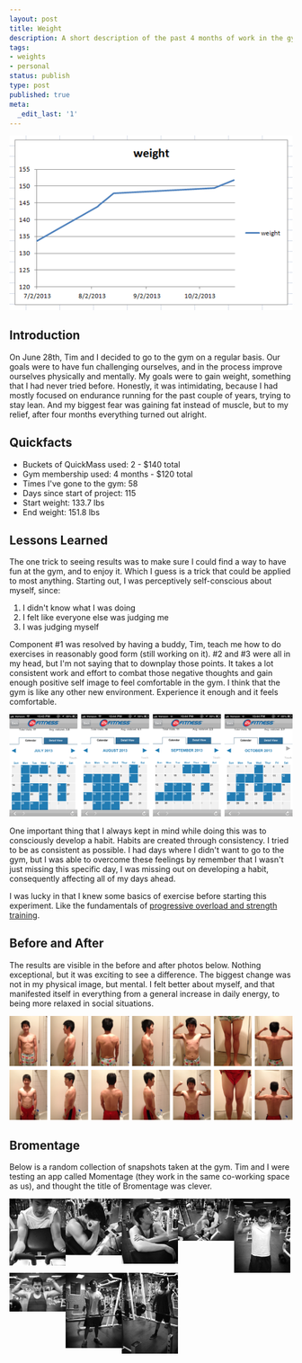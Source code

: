 ```yaml
---
layout: post
title: Weight
description: A short description of the past 4 months of work in the gym.s
tags:
- weights
- personal
status: publish
type: post
published: true
meta:
  _edit_last: '1'
---
```


![Graph of Weight](/images/2013-10-24/graph.PNG)

## Introduction
On June 28th, Tim and I decided to go to the gym on a regular basis. Our goals were to have fun challenging ourselves, and in the process improve ourselves physically and mentally. My goals were to gain weight, something that I had never tried before. Honestly, it was intimidating, because I had mostly focused on endurance running for the past couple of years, trying to stay lean. And my biggest fear was gaining fat instead of muscle, but to my relief, after four months everything turned out alright.

## Quickfacts
* Buckets of QuickMass used: 2 - $140 total
* Gym membership used: 4 months - $120 total
* Times I've gone to the gym: 58
* Days since start of project: 115
* Start weight: 133.7 lbs
* End weight: 151.8 lbs

## Lessons Learned
The one trick to seeing results was to make sure I could find a way to have fun at the gym, and to enjoy it. Which I guess is a trick that could be applied to most anything. Starting out, I was perceptively self-conscious about myself, since: 

1. I didn't know what I was doing
2. I felt like everyone else was judging me
3. I was judging myself

Component #1 was resolved by having a buddy, Tim, teach me how to do exercises in reasonably good form (still working on it). #2 and #3 were all in my head, but I'm not saying that to downplay those points. It takes a lot consistent work and effort to combat those negative thoughts and gain enough positive self image to feel comfortable in the gym. I think that the gym is like any other new environment. Experience it enough and it feels comfortable.

![Image of 24 hour fitness app screenshots](/images/2013-10-24/24hr.png)

One important thing that I always kept in mind while doing this was to consciously develop a habit. Habits are created through consistency. I tried to be as consistent as possible. I had days where I didn't want to go to the gym, but I was able to overcome these feelings by remember that I wasn't just missing this specific day, I was missing out on developing a habit, consequently affecting all of my days ahead. 

I was lucky in that I knew some basics of exercise before starting this experiment. Like the fundamentals of [progressive overload and strength training](http://en.wikipedia.org/wiki/Strength_training#Progressive_overload).

## Before and After
The results are visible in the before and after photos below. Nothing exceptional, but it was exciting to see a difference. The biggest change was not in my  physical image, but mental. I felt better about myself, and that manifested itself in everything from a general increase in daily energy, to being more relaxed in social situations.

<a href="/images/2013-10-24/beforeandafter.jpg" target="_blank"><img alt="Image of chest before and after" src="/images/2013-10-24/beforeandafter.jpg" /></a>

## Bromentage
Below is a random collection of snapshots taken at the gym. Tim and I were testing an app called Momentage (they work in the same co-working space as us), and thought the title of Bromentage was clever.

<div class="clearfix">
<a href="/images/2013-10-24/bro (1).JPG" target="_blank"><img class="_2013_10_24" src="/images/2013-10-24/bro (1).JPG" style="width:100px; float:left;" /></a>
<a href="/images/2013-10-24/bro (2).JPG" target="_blank"><img class="_2013_10_24" src="/images/2013-10-24/bro (2).JPG" style="width:100px; float:left;" /></a>
<a href="/images/2013-10-24/bro (3).JPG" target="_blank"><img class="_2013_10_24" src="/images/2013-10-24/bro (3).JPG" style="width:100px; float:left;" /></a>
<a href="/images/2013-10-24/bro (4).JPG" target="_blank"><img class="_2013_10_24" src="/images/2013-10-24/bro (4).JPG" style="width:100px; float:left;" /></a>
<a href="/images/2013-10-24/bro (5).JPG" target="_blank"><img class="_2013_10_24" src="/images/2013-10-24/bro (5).JPG" style="width:100px; float:left;" /></a>
<a href="/images/2013-10-24/bro (6).JPG" target="_blank"><img class="_2013_10_24" src="/images/2013-10-24/bro (6).JPG" style="width:100px; float:left;" /></a>
<a href="/images/2013-10-24/bro (7).JPG" target="_blank"><img class="_2013_10_24" src="/images/2013-10-24/bro (7).JPG" style="width:100px; float:left;" /></a>
<a href="/images/2013-10-24/bro (8).JPG" target="_blank"><img class="_2013_10_24" src="/images/2013-10-24/bro (8).JPG" style="width:100px; float:left;" /></a>
</div>
